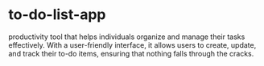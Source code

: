 # to-do-list-app
productivity tool that helps individuals organize and manage their tasks effectively. With a user-friendly interface, it allows users to create, update, and track their to-do items, ensuring that nothing falls through the cracks.
